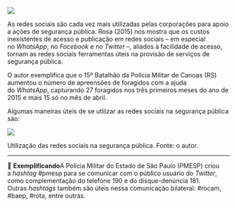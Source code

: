 [![](https://ampli-images.s3.amazonaws.com/production/51054dbe-8960-4b9b-8d2f-b118860fcf12/original)](https://ampli-images.s3.amazonaws.com/production/51054dbe-8960-4b9b-8d2f-b118860fcf12/original)

As redes sociais são cada vez mais utilizadas pelas corporações para apoio a ações de segurança pública. Rosa (2015) nos mostra que os custos inexistentes de acesso e publicação em redes sociais – em especial no _WhatsApp_, no _Facebook_ e no _Twitter_ –, aliados à facilidade de acesso, tornam as redes sociais ferramentas úteis na provisão de serviços de segurança pública.

O autor exemplifica que o 15º Batalhão da Polícia Militar de Canoas (RS) aumentou o número de apreensões de foragidos com a ajuda do _WhatsApp_, capturando 27 foragidos nos três primeiros meses do ano de 2015 e mais 15 só no mês de abril.

Algumas maneiras úteis de se utilizar as redes sociais na segurança pública são:

[![](https://ampli-images.s3.amazonaws.com/production/f80f7261-887d-4217-99ff-8029acab71d9/original)](https://ampli-images.s3.amazonaws.com/production/f80f7261-887d-4217-99ff-8029acab71d9/original)

Utilização das redes sociais na segurança pública. Fonte: o autor.

______

**📝** **Exemplificando**A Polícia Militar do Estado de São Paulo (PMESP) criou a _hashtag_ \#pmesp para se comunicar com o público usuário do _Twitter_, como complementação do telefone 190 e do disque-denúncia 181. Outras _hashtags_ também são úteis nessa comunicação bilateral: \#rocam, \#baep, \#rota, entre outras.